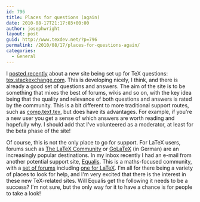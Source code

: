 ```yaml
---
id: 796
title: Places for questions (again)
date: 2010-08-17T21:17:03+00:00
author: josephwright
layout: post
guid: http://www.texdev.net/?p=796
permalink: /2010/08/17/places-for-questions-again/
categories:
  - General
---
```

I [posted recently](/2010/08/02/a-new-place-for-tex-questions/) about a new site being set up for TeX questions: [tex.stackexchange.com](https://tex.stackexchange.com). This is developing nicely, I think, and there is already a good set of questions and answers. The aim of the site is to be something that mixes the best of forums, wikis and so on, with the key idea being that the quality and relevance of both questions and answers is rated by the community. This is a bit different to more traditional support routes, such as [comp.text.tex](http://groups.google.com/group/comp.text.tex/topics), but does have its advantages. For example, if you're a new user you get a sense of which answers are worth reading and hopefully why. I should add that I've volunteered as a moderator, at least for the beta phase of the site!

Of course, this is not the only place to go for support. For LaTeX users, forums such as [The LaTeX Community](http://www.latex-community.org/forum/) or [GoLaTeX](http://www.golatex.de/) (in German) are an increasingly popular destinations. In my inbox recently I had an e-mail from another potential support site, [Equalis](http://www.equalis.com/). This is a maths-focused community, with a [set of forums](http://www.equalis.com/forums/) including [one for LaTeX](http://www.equalis.com/forums/topics.asp?forum=95858&amp;). I'm all for there being a variety of places to look for help, and I'm very excited that there is the interest in these new TeX-related sites. Will Equalis get the following it needs to be a success? I'm not sure, but the only way for it to have a chance is for people to take a look!
